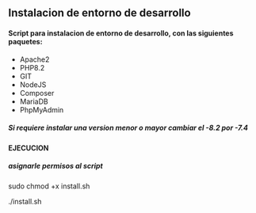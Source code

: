 ## Instalacion de entorno de desarrollo

#### Script para instalacion de entorno de desarrollo, con las siguientes paquetes:

- Apache2
- PHP8.2
- GIT
- NodeJS
- Composer
- MariaDB
- PhpMyAdmin

##### Si requiere instalar una version menor o mayor cambiar el -8.2 por -7.4 


#### EJECUCION
##### asignarle permisos al script
sudo chmod +x install.sh

./install.sh
  
